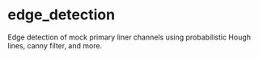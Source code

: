 # edge_detection
Edge detection of mock primary liner channels using probabilistic Hough lines, canny filter, and more.
